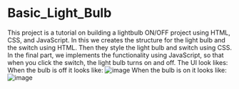 # Basic_Light_Bulb
This project is a tutorial on building a lightbulb ON/OFF project using HTML, CSS, and JavaScript.
In this we creates the structure for the light bulb and the switch using HTML. Then they style the light bulb and switch using CSS. In the final part, we implements the functionality using JavaScript, so that when you click the switch, the light bulb turns on and off.
The UI look likes: 
When the bulb is off it looks like: 
![image](https://github.com/Ashish1723/Basic_Light_Bulb/assets/102353355/3266902a-d70e-4f4c-ace9-6d8b7c0e5305)
When the bulb is on it looks like:
![image](https://github.com/Ashish1723/Basic_Light_Bulb/assets/102353355/a1bd0ec9-9460-460a-87c5-72863b9fabda)
